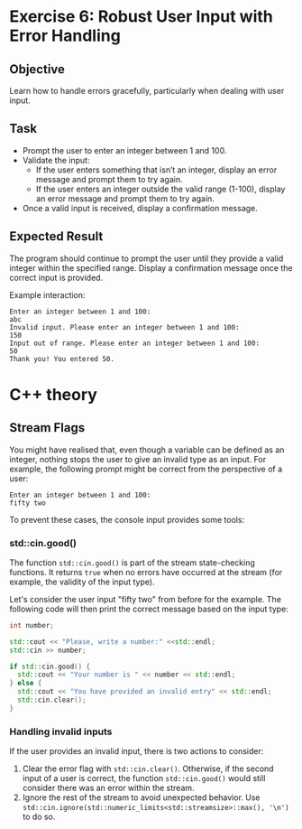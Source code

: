 # Exercise 6: Robust User Input with Error Handling
## Objective
Learn how to handle errors gracefully, particularly when dealing with user input.

## Task

- Prompt the user to enter an integer between 1 and 100.
- Validate the input:
  - If the user enters something that isn’t an integer, display an error message and prompt them to try again.
  - If the user enters an integer outside the valid range (1-100), display an error message and prompt them to try again.
- Once a valid input is received, display a confirmation message.

## Expected Result
The program should continue to prompt the user until they provide a valid integer within the specified range.
Display a confirmation message once the correct input is provided.

Example interaction:
```commandline
Enter an integer between 1 and 100: 
abc
Invalid input. Please enter an integer between 1 and 100: 
150
Input out of range. Please enter an integer between 1 and 100: 
50
Thank you! You entered 50.
```

# C++ theory

## Stream Flags

You might have realised that, even though a variable can be defined as an integer, nothing stops the user to give an invalid type as an input.
For example, the following prompt might be correct from the perspective of a user:

```commandlinme
Enter an integer between 1 and 100: 
fifty two
```

To prevent these cases, the console input provides some tools:

### std::cin.good()

The function `std::cin.good()` is part of the stream state-checking functions.
It returns `true` when no errors have occurred at the stream (for example, the validity of the input type).

Let's consider the user input "fifty two" from before for the example.
The following code will then print the correct message based on the input type:

```cpp
int number;

std::cout << "Please, write a number:" <<std::endl;
std::cin >> number;

if std::cin.good() {
  std::cout << "Your number is " << number << std::endl;
} else {
  std::cout << "You have provided an invalid entry" << std::endl;
  std::cin.clear();
}
```

### Handling invalid inputs

If the user provides an invalid input, there is two actions to consider:

1. Clear the error flag with `std::cin.clear()`. Otherwise, if the second input of a user is correct, the function `std::cin.good()` would still consider there was an error within the stream.
2. Ignore the rest of the stream to avoid unexpected behavior. Use `std::cin.ignore(std::numeric_limits<std::streamsize>::max(), '\n')` to do so.
